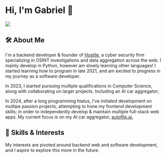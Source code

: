 # Hi, I'm Gabriel 🐸

![](https://komarev.com/ghpvc/?username=hostile-gabriel&color=4720ed)

## 🛠 About Me
I'm a backend developer & founder of [Hostile](https://github.com/hostile), a cyber security firm specializing in OSINT investigations and data aggregation across the web. I mainly develop in Python, however am slowly learning other languages! I started learning how to program in late 2021, and am excited to progress in my journey as a software developer.

In 2023, I started pursuing multiple qualifications in Computer Science, along with collaborating on larger projects. Including an AI car aggregator; 

In 2024, after a long programming hiatus, I've initiated development on multipe passion projects, attempting to hone my frontend development skills; in order to independently develop & maintain multiple full-stack web apps. My current focus is on my AI car aggregator, [autoflip.ai.](https://github.com/autoflip-ai)


## 💬 Skills & Interests
My interests are pivoted around backend web and software development, and I aspire to explore this more in the future. 
